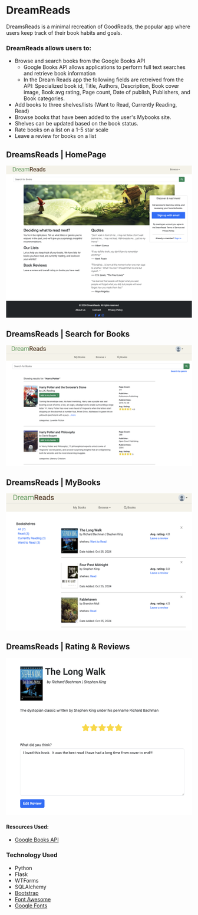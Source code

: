 # DreamReads

DreamsReads is a minimal recreation of GoodReads, the popular app where users keep track of their book habits and goals.

### DreamReads allows users to:

- Browse and search books from the Google Books API
  - Google Books API allows applications to perform full text searches and retrieve book information
  - In the Dream Reads app the following fields are retreived from the API: Specialized book id, Title, Authors, Description, Book cover image, Book avg rating, Page count, Date of publish, Publishers, and Book categories.
- Add books to three shelves/lists (Want to Read, Currently Reading, Read)
- Browse books that have been added to the user's Mybooks site.
- Shelves can be updated based on the book status.
- Rate books on a list on a 1-5 star scale
- Leave a review for books on a list

## DreamsReads | HomePage

![Alt text](/DreamReads/static/images/GoodReads%20Home.png)

## DreamsReads | Search for Books

![Alt text](/DreamReads/static/images/DreamReads%20Search.png)

## DreamsReads | MyBooks

![Alt text](/DreamReads/static/images/DreamsReads%20MyBooks.png)

## DreamsReads | Rating & Reviews

![Alt text](/DreamReads/static/images/DreamsReads%20Review.png)

#### Resources Used:

- [Google Books API ](https://developers.google.com/books/docs/overview)

### Technology Used

- Python
- Flask
- WTForms
- SQLAlchemy
- [Bootstrap](https://getbootstrap.com/)
- [Font Awesome](https://fontawesome.com/)
- [Google Fonts](https://fonts.google.com/)
